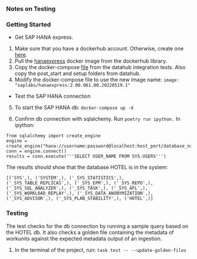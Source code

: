 ### Notes on Testing 

### Getting Started
- Get SAP HANA express.
1. Make sure that you have a dockerhub account. Otherwise, create one [here](https://hub.docker.com/).
2. Pull the [hanaexpress](https://hub.docker.com/r/saplabs/hanaexpress) docker image from the dockerhub library. 
3. Copy the docker-compose [file](https://github.com/datahub-project/datahub/blob/master/metadata-ingestion/tests/integration/hana/docker-compose.yml) from the datahub integration tests. Also copy the post_start and setup folders from datahub. 
4. Modify the docker-compose file to use the new image name: 
```image: "saplabs/hanaexpress:2.00.061.00.20220519.1"```

- Test the SAP HANA connection
5. To start the SAP HANA db: 
```docker-compose up -d```

6. Confirm db connection with sqlalchemy. Run ```poetry run ipython.```
In ipython: 
```
from sqlalchemy import create_engine
engine = create_engine("hana://username:password@localhost:host_port/database_name")
conn = engine.connect()
results = conn.execute('''SELECT USER_NAME FROM SYS.USERS''')
```
The results should show that the database HOTEL is in the system: 

```[('SYS',), ('SYSTEM',), ('_SYS_STATISTICS',), ('_SYS_TABLE_REPLICAS',), ('_SYS_EPM',), ('_SYS_REPO',), ('_SYS_SQL_ANALYZER',), ('_SYS_TASK',), ('_SYS_AFL',), ('_SYS_WORKLOAD_REPLAY',), ('_SYS_DATA_ANONYMIZATION',), ('_SYS_ADVISOR',), ('_SYS_PLAN_STABILITY',), ('HOTEL',)]```



### Testing 
The test checks for the db connection by running a sample query based on the HOTEL db. 
It also checks a golden file containing the metadata of workunits against the expected metadata output of an ingestion. 

1. In the terminal of the project, run:
```task test -- --update-golden-files```

